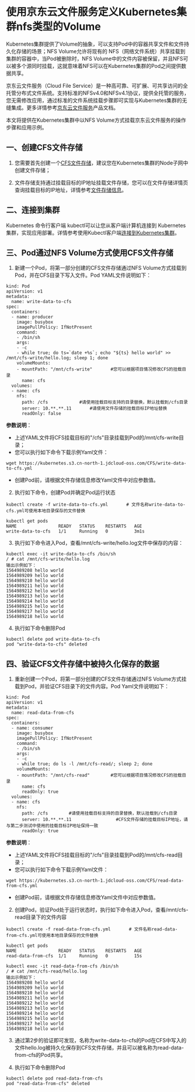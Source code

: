 
# 使用京东云文件服务定义Kubernetes集群nfs类型的Volume

  Kubernetes集群提供了Volume的抽象，可以支持Pod中的容器共享文件和文件持久化存储的场景；NFS Volume允许将现有的 NFS（网络文件系统）共享挂载到集群的容器中，当Pod被删除时，NFS Volume中的文件内容被保留，并且NFS可以被多个源同时挂载，这就意味着NFS可以在Kubernetes集群的Pod之间提供数据共享。

  京东云文件服务（Cloud File Service）是一种高可靠、可扩展、可共享访问的全托管分布式文件系统。支持标准的NFSv4.0和NFSv4.1协议，提供全托管的服务，您无需修改应用，通过标准的文件系统挂载步骤即可实现与Kubernetes集群的无缝集成。更多详情参考[京东云文件服务](https://docs.jdcloud.com/cn/cloud-file-service/product-overview)产品文档。
  
  本文将提供在Kubernetes集群中以NFS Volume方式挂载京东云文件服务的操作步骤和应用示例。
  
## 一、创建CFS文件存储

1. 您需要首先创建一个[CFS文件存储](https://docs.jdcloud.com/cn/cloud-file-service/creating-file-system)，建议您在Kubernetes集群的Node子网中创建文件存储；

2. 文件存储支持通过挂载目标的IP地址挂载文件存储，您可以在文件存储详情页查询挂载目标的IP地址，详情参考[文件存储信息](https://docs.jdcloud.com/cn/cloud-file-service/file-system-detail)。

## 二、连接到集群

 Kubernetes 命令行客户端 kubectl可以让您从客户端计算机连接到 Kubernetes 集群，实现应用部署。详情参考使用Kubectl客户端[连接到Kubernetes集群](https://docs.jdcloud.com/cn/jcs-for-kubernetes/connect-to-cluster)。

## 三、Pod通过NFS Volume方式使用CFS文件存储
    
1. 新建一个Pod，将第一部分创建的CFS文件存储通过NFS Volume方式挂载到Pod，并在CFS目录下写入文件。Pod YAML文件说明如下：
```
kind: Pod
apiVersion: v1
metadata:
  name: write-data-to-cfs
spec:
  containers:
  - name: producer
    image: busybox
    imagePullPolicy: IfNotPresent
    command:
    - /bin/sh
    args:
    - -c
    - while true; do ts=`date +%s`; echo "${ts} hello world" >> /mnt/cfs-write/hello.log; sleep 1; done
    volumeMounts:
    - mountPath: "/mnt/cfs-write"       #您可以根据项目情况修改CFS的挂载目录
      name: cfs
  volumes:
  - name: cfs
    nfs:
      path: /cfs			#请使用挂载目标支持的目录替换，默认挂载到/cfs目录
      server: 10.**.**.11		#请使用文件存储的挂载目标IP地址替换
      readOnly: false
```     
**参数说明**：

* 上述YAML文件将CFS挂载目标的"/cfs"目录挂载到Pod的/mnt/cfs-write目录；
* 您可以执行如下命令下载示例Yaml文件：

`
wget https://kubernetes.s3.cn-north-1.jdcloud-oss.com/CFS/write-data-to-cfs.yml
`
* 创建Pod前，请根据文件存储信息修改Yaml文件中对应参数值。

2. 执行如下命令，创建Pod并确定Pod运行状态
```
kubectl create -f write-data-to-cfs.yml       # 文件名称write-data-to-cfs.yml可使用本地目录保存的文件替换

kubectl get pods
NAME                READY   STATUS    RESTARTS   AGE
write-data-to-cfs   1/1     Running   0          3m1s
```

3. 执行如下命令进入Pod，查看/mnt/cfs-write/hello.log文件中保存的内容：
```
kubectl exec -it write-data-to-cfs /bin/sh
/ # cat /mnt/cfs-write/hello.log
输出示例如下：
1564989208 hello world
1564989209 hello world
1564989210 hello world
1564989211 hello world
1564989212 hello world
1564989213 hello world
1564989214 hello world
1564989215 hello world
1564989217 hello world
1564989218 hello world

```

4. 执行如下命令删除Pod

```
kubectl delete pod write-data-to-cfs
pod "write-data-to-cfs" deleted
```

## 四、验证CFS文件存储中被持久化保存的数据

1. 重新创建一个Pod，将第一部分创建的CFS文件存储通过NFS Volume方式挂载到Pod，并验证CFS目录下的文件内容。Pod Yaml文件说明如下：
```
kind: Pod
apiVersion: v1
metadata:
  name: read-data-from-cfs
spec:
  containers:
  - name: consumer
    image: busybox
    imagePullPolicy: IfNotPresent
    command:
    - /bin/sh
    args:
    - -c
    - while true; do ls -l /mnt/cfs-read/; sleep 2; done
    volumeMounts:
    - mountPath: "/mnt/cfs-read"		#您可以根据项目情况修改CFS的挂载目录
      name: cfs
      readOnly: true
  volumes:
  - name: cfs
    nfs:
      path: /cfs		#请使用挂载目标支持的目录替换，默认挂载到/cfs目录
      server: 10.**.**.11		          #CFS文件存储的挂载目标IP地址，请与第二步测试中使用的挂载目标IP地址保持一致
      readOnly: true
```     
**参数说明**：

* 上述YAML文件将CFS挂载目标的"/cfs"目录挂载到Pod的/mnt/cfs-read目录；
* 您可以执行如下命令下载示例Yaml文件：

`
wget https://kubernetes.s3.cn-north-1.jdcloud-oss.com/CFS/read-data-from-cfs.yml
`

* 创建Pod前，请根据文件存储信息修改Yaml文件中对应参数值。

2. 创建Pod，验证Pod处于运行状态时，执行如下命令进入Pod，查看/mnt/cfs-read目录下的文件内容
```
kubectl create -f read-data-from-cfs.yml       # 文件名称read-data-from-cfs.yml可使用本地目录保存的文件替换

kubectl get pods
NAME                READY   STATUS    RESTARTS   AGE
read-data-from-cfs  1/1     Running   0          15s

kubectl exec -it read-data-from-cfs /bin/sh
/ # cat /mnt/cfs-read/hello.log
输出示例如下：
1564989208 hello world
1564989209 hello world
1564989210 hello world
1564989211 hello world
1564989212 hello world
1564989213 hello world
1564989214 hello world
1564989215 hello world
1564989217 hello world
1564989218 hello world
```
3. 通过第2步的验证即可发现，名称为write-data-to-cfs的Pod在CFS中写入的文件hello.log被持久化保存到CFS文件存储，并且可以被名称为read-data-from-cfs的Pod共享。

4. 执行如下命令删除Pod

```
kubectl delete pod read-data-from-cfs
pod "read-data-from-cfs" deleted
```
